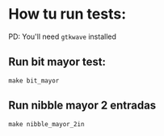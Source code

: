 # How tu run tests:
PD: You'll need `gtkwave` installed

## Run bit mayor test:


    make bit_mayor


## Run nibble mayor 2 entradas


    make nibble_mayor_2in
